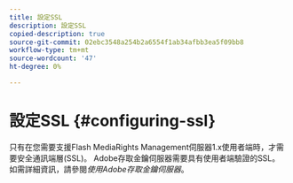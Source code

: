 ```yaml
---
title: 設定SSL
description: 設定SSL
copied-description: true
source-git-commit: 02ebc3548a254b2a6554f1ab34afbb3ea5f09bb8
workflow-type: tm+mt
source-wordcount: '47'
ht-degree: 0%

---
```


# 設定SSL {#configuring-ssl}

只有在您需要支援Flash MediaRights Management伺服器1.x使用者端時，才需要安全通訊端層(SSL)。 Adobe存取金鑰伺服器需要具有使用者端驗證的SSL。 如需詳細資訊，請參閱*使用Adobe存取金鑰伺服器*。
